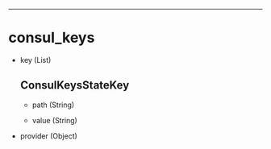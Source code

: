 ---------------------
# consul_keys

- key (List)



  ## ConsulKeysStateKey
  
  - path (String)

    

  - value (String)

    

- provider (Object)



